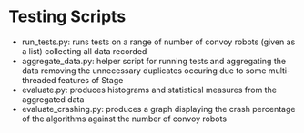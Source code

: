 # Testing Scripts

- run_tests.py: runs tests on a range of number of convoy robots (given as a list) collecting all data recorded
- aggregate_data.py: helper script for running tests and aggregating the data removing the unnecessary duplicates occuring due to some multi-threaded features of Stage
- evaluate.py: produces histograms and statistical measures from the aggregated data
- evaluate_crashing.py: produces a graph displaying the crash percentage of the algorithms against the number of convoy robots
